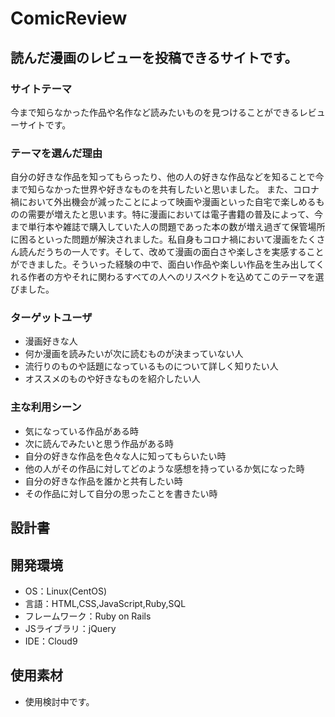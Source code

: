 # ComicReview

## 読んだ漫画のレビューを投稿できるサイトです。
### サイトテーマ　
今まで知らなかった作品や名作など読みたいものを見つけることができるレビューサイトです。

### テーマを選んだ理由
自分の好きな作品を知ってもらったり、他の人の好きな作品などを知ることで今まで知らなかった世界や好きなものを共有したいと思いました。
また、コロナ禍において外出機会が減ったことによって映画や漫画といった自宅で楽しめるものの需要が増えたと思います。特に漫画においては電子書籍の普及によって、今まで単行本や雑誌で購入していた人の問題であった本の数が増え過ぎて保管場所に困るといった問題が解決されました。私自身もコロナ禍において漫画をたくさん読んだうちの一人です。そして、改めて漫画の面白さや楽しさを実感することができました。そういった経験の中で、面白い作品や楽しい作品を生み出してくれる作者の方やそれに関わるすべての人へのリスペクトを込めてこのテーマを選びました。

### ターゲットユーザ
- 漫画好きな人
- 何か漫画を読みたいが次に読むものが決まっていない人
- 流行りのものや話題になっているものについて詳しく知りたい人
- オススメのものや好きなものを紹介したい人

### 主な利用シーン
- 気になっている作品がある時
- 次に読んでみたいと思う作品がある時
- 自分の好きな作品を色々な人に知ってもらいたい時
- 他の人がその作品に対してどのような感想を持っているか気になった時
- 自分の好きな作品を誰かと共有したい時
- その作品に対して自分の思ったことを書きたい時


## 設計書


## 開発環境
- OS：Linux(CentOS)
- 言語：HTML,CSS,JavaScript,Ruby,SQL
- フレームワーク：Ruby on Rails
- JSライブラリ：jQuery
- IDE：Cloud9

## 使用素材
- 使用検討中です。
